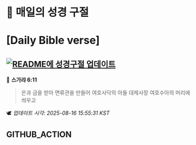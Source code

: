 # 🙏 매일의 성경 구절
# [Daily Bible verse]
## [![README에 성경구절 업데이트](https://github.com/DONGSUKA/first_test/actions/workflows/update-readme-bible.yml/badge.svg)](https://github.com/DONGSUKA/first_test/actions/workflows/update-readme-bible.yml)
<!-- START_BIBLE_VERSE -->
📖 **스가랴 6:11**
> 은과 금을 받아 면류관을 만들어 여호사닥의 아들 대제사장 여호수아의 머리에 씌우고

🕊️ _업데이트 시각: 2025-08-16 15:55:31 KST_
  <!-- END_BIBLE_VERSE -->
## GITHUB_ACTION
